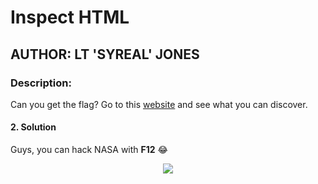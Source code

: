 # Inspect HTML
## AUTHOR: LT 'SYREAL' JONES

### Description:
Can you get the flag?
Go to this [website](http://saturn.picoctf.net:56849/) and see what you can discover.

#### 2. Solution
Guys, you can hack NASA with **F12** :joy:

<p align="center">
  <img src="https://media.giphy.com/media/l3q2K5jinAlChoCLS/giphy.gif" />
</p>